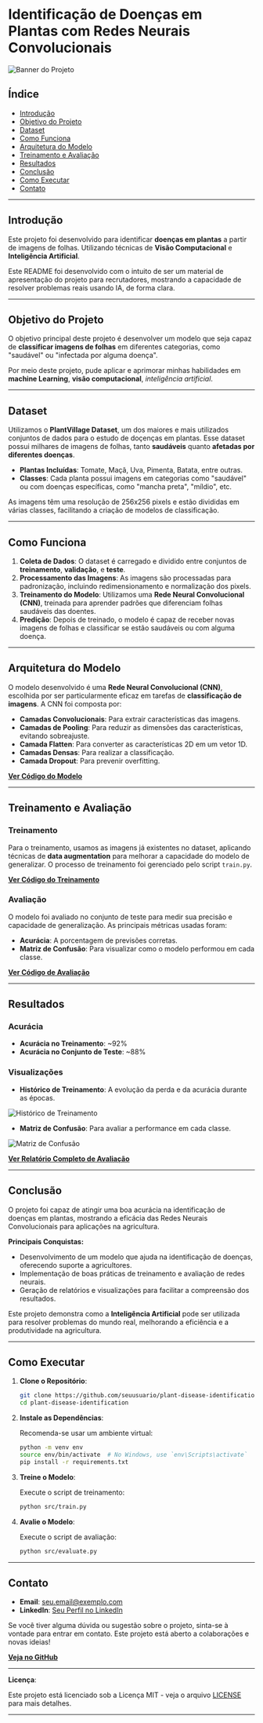 # Identificação de Doenças em Plantas com Redes Neurais Convolucionais

![Banner do Projeto]()

## Índice

- [Introdução](#introdução)
- [Objetivo do Projeto](#objetivo-do-projeto)
- [Dataset](#dataset)
- [Como Funciona](#como-funciona)
- [Arquitetura do Modelo](#arquitetura-do-modelo)
- [Treinamento e Avaliação](#treinamento-e-avaliação)
- [Resultados](#resultados)
- [Conclusão](#conclusão)
- [Como Executar](#como-executar)
- [Contato](#contato)

---

## Introdução

Este projeto foi desenvolvido para identificar **doenças em plantas** a partir de imagens de folhas. Utilizando técnicas de **Visão Computacional** e **Inteligência Artificial**.

Este README foi desenvolvido com o intuito de ser um material de apresentação do projeto para recrutadores, mostrando a capacidade de resolver problemas reais usando IA, de forma clara.

---

## Objetivo do Projeto

O objetivo principal deste projeto é desenvolver um modelo que seja capaz de **classificar imagens de folhas** em diferentes categorias, como "saudável" ou "infectada por alguma doença".

Por meio deste projeto, pude aplicar e aprimorar minhas habilidades em **machine Learning**, **visão computacional**, *inteligência artificial*.

---

## Dataset

Utilizamos o **PlantVillage Dataset**, um dos maiores e mais utilizados conjuntos de dados para o estudo de doçenças em plantas. Esse dataset possui milhares de imagens de folhas, tanto **saudáveis** quanto **afetadas por diferentes doenças**.

- **Plantas Incluídas**: Tomate, Maçã, Uva, Pimenta, Batata, entre outras.
- **Classes**: Cada planta possui imagens em categorias como "saudável" ou com doenças específicas, como "mancha preta", "míldio", etc.

As imagens têm uma resolução de 256x256 pixels e estão divididas em várias classes, facilitando a criação de modelos de classificação.

---

## Como Funciona

1. **Coleta de Dados**: O dataset é carregado e dividido entre conjuntos de **treinamento**, **validação**, e **teste**.
2. **Processamento das Imagens**: As imagens são processadas para padronização, incluindo redimensionamento e normalização dos pixels.
3. **Treinamento do Modelo**: Utilizamos uma **Rede Neural Convolucional (CNN)**, treinada para aprender padrões que diferenciam folhas saudáveis das doentes.
4. **Predição**: Depois de treinado, o modelo é capaz de receber novas imagens de folhas e classificar se estão saudáveis ou com alguma doença.

---

## Arquitetura do Modelo

O modelo desenvolvido é uma **Rede Neural Convolucional (CNN)**, escolhida por ser particularmente eficaz em tarefas de **classificação de imagens**. A CNN foi composta por:

- **Camadas Convolucionais**: Para extrair características das imagens.
- **Camadas de Pooling**: Para reduzir as dimensões das características, evitando sobreajuste.
- **Camada Flatten**: Para converter as características 2D em um vetor 1D.
- **Camadas Densas**: Para realizar a classificação.
- **Camada Dropout**: Para prevenir overfitting.

**[Ver Código do Modelo](src/model.py)**

---

## Treinamento e Avaliação

### Treinamento

Para o treinamento, usamos as imagens já existentes no dataset, aplicando técnicas de **data augmentation** para melhorar a capacidade do modelo de generalizar. O processo de treinamento foi gerenciado pelo script `train.py`.

**[Ver Código do Treinamento](src/train.py)**

### Avaliação

O modelo foi avaliado no conjunto de teste para medir sua precisão e capacidade de generalização. As principais métricas usadas foram:

- **Acurácia**: A porcentagem de previsões corretas.
- **Matriz de Confusão**: Para visualizar como o modelo performou em cada classe.

**[Ver Código de Avaliação](src/evaluate.py)**

---

## Resultados

### Acurácia

- **Acurácia no Treinamento**: ~92%
- **Acurácia no Conjunto de Teste**: ~88%

### Visualizações

- **Histórico de Treinamento**: A evolução da perda e da acurácia durante as épocas.

![Histórico de Treinamento](reports/training_history.png)

- **Matriz de Confusão**: Para avaliar a performance em cada classe.

![Matriz de Confusão](reports/confusion_matrix.png)

**[Ver Relatório Completo de Avaliação](reports/classification_report.txt)**

---

## Conclusão

O projeto foi capaz de atingir uma boa acurácia na identificação de doenças em plantas, mostrando a eficácia das Redes Neurais Convolucionais para aplicações na agricultura.

**Principais Conquistas:**

- Desenvolvimento de um modelo que ajuda na identificação de doenças, oferecendo suporte a agricultores.
- Implementação de boas práticas de treinamento e avaliação de redes neurais.
- Geração de relatórios e visualizações para facilitar a compreensão dos resultados.

Este projeto demonstra como a **Inteligência Artificial** pode ser utilizada para resolver problemas do mundo real, melhorando a eficiência e a produtividade na agricultura.

---

## Como Executar

1. **Clone o Repositório**:

   ```bash
   git clone https://github.com/seuusuario/plant-disease-identification.git
   cd plant-disease-identification
   ```

2. **Instale as Dependências**:

   Recomenda-se usar um ambiente virtual:

   ```bash
   python -m venv env
   source env/bin/activate  # No Windows, use `env\Scripts\activate`
   pip install -r requirements.txt
   ```

3. **Treine o Modelo**:

   Execute o script de treinamento:

   ```bash
   python src/train.py
   ```

4. **Avalie o Modelo**:

   Execute o script de avaliação:

   ```bash
   python src/evaluate.py
   ```

---

## Contato

- **Email**: seu.email@exemplo.com
- **LinkedIn**: [Seu Perfil no LinkedIn](https://www.linkedin.com/in/seuperfil)

Se você tiver alguma dúvida ou sugestão sobre o projeto, sinta-se à vontade para entrar em contato. Este projeto está aberto a colaborações e novas ideias!

**[Veja no GitHub](https://github.com/seuusuario/plant-disease-identification)**

---

**Licença**:

Este projeto está licenciado sob a Licença MIT - veja o arquivo [LICENSE](LICENSE) para mais detalhes.

---
